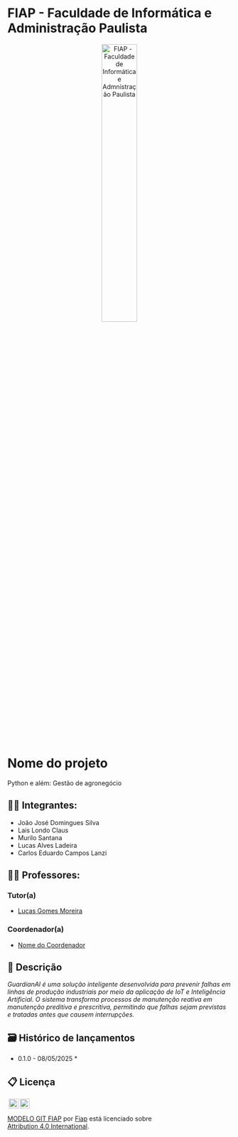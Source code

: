 # FIAP - Faculdade de Informática e Administração Paulista 

<p align="center">
<a href= "https://www.fiap.com.br/"><img src="assets/logo-fiap.png" alt="FIAP - Faculdade de Informática e Admnistração Paulista" border="0" width=40% height=40%></a>
</p>

# Nome do projeto
  Python e além: Gestão de agronegócio
## 👨‍🎓 Integrantes: 
- <a>João José Domingues Silva</a>
- <a>Lais Londo Claus</a>
- <a>Murilo Santana</a> 
- <a>Lucas Alves Ladeira</a> 
- <a>Carlos Eduardo Campos Lanzi</a>

## 👩‍🏫 Professores:
### Tutor(a) 
- <a href="https://www.linkedin.com/company/inova-fusca">Lucas Gomes Moreira</a>
### Coordenador(a)
- <a href="https://www.linkedin.com/company/inova-fusca">Nome do Coordenador</a>


## 📜 Descrição

*GuardianAI é uma solução inteligente desenvolvida para prevenir falhas em linhas de produção industriais por meio da aplicação de IoT e Inteligência Artificial. O sistema transforma processos de manutenção reativa em manutenção preditiva e prescritiva, permitindo que falhas sejam previstas e tratadas antes que causem interrupções.*

## 🗃 Histórico de lançamentos

* 0.1.0 - 08/05/2025
    *

## 📋 Licença

<img style="height:22px!important;margin-left:3px;vertical-align:text-bottom;" src="https://mirrors.creativecommons.org/presskit/icons/cc.svg?ref=chooser-v1"><img style="height:22px!important;margin-left:3px;vertical-align:text-bottom;" src="https://mirrors.creativecommons.org/presskit/icons/by.svg?ref=chooser-v1"><p xmlns:cc="http://creativecommons.org/ns#" xmlns:dct="http://purl.org/dc/terms/"><a property="dct:title" rel="cc:attributionURL" href="https://github.com/agodoi/template">MODELO GIT FIAP</a> por <a rel="cc:attributionURL dct:creator" property="cc:attributionName" href="https://fiap.com.br">Fiap</a> está licenciado sobre <a href="http://creativecommons.org/licenses/by/4.0/?ref=chooser-v1" target="_blank" rel="license noopener noreferrer" style="display:inline-block;">Attribution 4.0 International</a>.</p>


